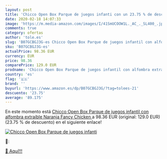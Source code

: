 ```yaml
---
layout: post
title: 'Chicco Open Box Parque de juegos infanti con un 23.75 % de descuento'
date: 2020-02-18 14:07:33
image: 'https://m.media-amazon.com/images/I/41SmUCOOW1L._AC_._SL400_.jpg'
comments: true
category: ofertas
author: 'tole.es'
slug: 'B07GCBGJ3G-es Chicco Open Box Parque de juegos infantil con alfombra...'
sku: 'B07GCBGJ3G-es'
actualPrice: 98.36 EUR
currency: EUR
price: 98.36
comparePrice: 129.0 EUR
prodname: 'Chicco Open Box Parque de juegos infantil con alfombra extraíble  Naranja  Fancy Chicken '
country: 'es'
flag: '🇪🇸'
brand: ''
buyurl: 'https://www.amazon.es/dp/B07GCBGJ3G/?tag=tolees-21'
descuento: '23.75'
average: '89.175'
---
```


En este momento está [Chicco Open Box Parque de juegos infantil con alfombra extraíble  Naranja  Fancy Chicken ](https://www.amazon.es/dp/B07GCBGJ3G/?tag=tolees-21) a 98.36 EUR (original: 129.0 EUR) (23.75 %  de descuento) en el siguiente enlace!

[![Chicco Open Box Parque de juegos infanti](https://m.media-amazon.com/images/I/41SmUCOOW1L._AC_._SL400_.jpg)](https://www.amazon.es/dp/B07GCBGJ3G/?tag=tolees-21)

🔎:


[🛒 Aquí!!!](https://www.amazon.es/dp/B07GCBGJ3G/?tag=tolees-21)

